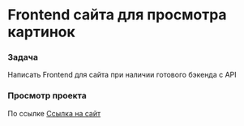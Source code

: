 # Frontend сайта для просмотра картинок

### Задача

Написать Frontend для сайта при наличии готового бэкенда с API

### Просмотр проекта

По ссылке [Ссылка на сайт](ivk101.github.io/unsplash-app/)

